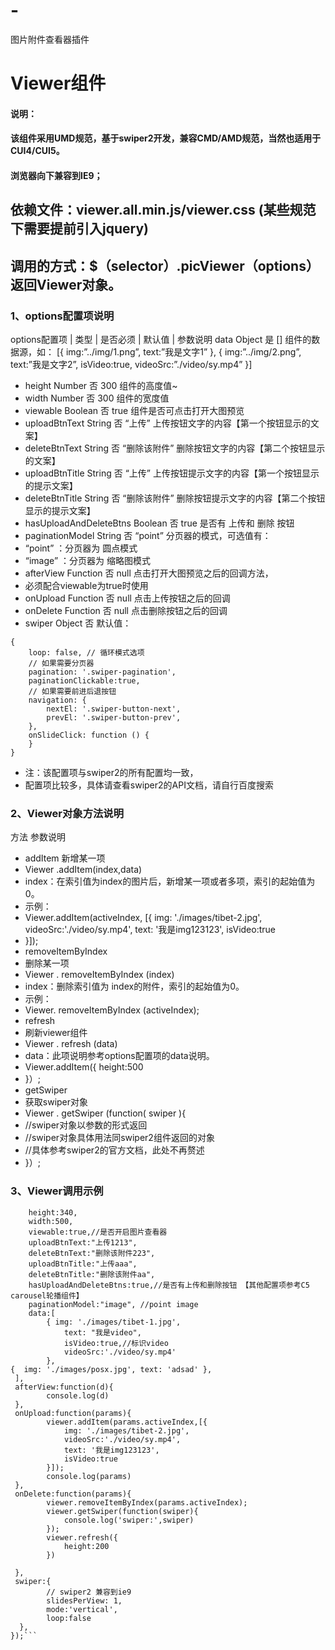 # -
图片附件查看器插件
# Viewer组件

#### 说明：
#### 该组件采用UMD规范，基于swiper2开发，兼容CMD/AMD规范，当然也适用于CUI4/CUI5。
#### 浏览器向下兼容到IE9；
## 依赖文件：viewer.all.min.js/viewer.css (某些规范下需要提前引入jquery)
## 调用的方式：$（selector）.picViewer（options） 返回Viewer对象。
### 1、options配置项说明
options配置项 | 类型	| 是否必须 | 默认值 | 参数说明
data	Object	是	[]	组件的数据源，如：
[{
  img:”../img/1.png”,
  text:”我是文字1”
},
{
  img:”../img/2.png”,
  text:”我是文字2”,
  isVideo:true,
  videoSrc:”./video/sy.mp4”
}]
+ height	Number	否	300	组件的高度值~
+ width	Number	否	300	组件的宽度值
+ viewable	Boolean	否	true	组件是否可点击打开大图预览
+ uploadBtnText	String	否	“上传”	上传按钮文字的内容【第一个按钮显示的文案】
+ deleteBtnText	String	否	“删除该附件”	删除按钮文字的内容【第二个按钮显示的文案】
+ uploadBtnTitle	String	否	“上传”	上传按钮提示文字的内容【第一个按钮显示的提示文案】
+ deleteBtnTitle	String	否	“删除该附件”	删除按钮提示文字的内容【第二个按钮显示的提示文案】
+ hasUploadAndDeleteBtns	Boolean	否	true	是否有 上传和 删除 按钮
+ paginationModel	String	否	“point”	分页器的模式，可选值有：
+ “point” ：分页器为 圆点模式
+ “image” ：分页器为 缩略图模式
+ afterView	Function	否	null	点击打开大图预览之后的回调方法，
+ 必须配合viewable为true时使用
+ onUpload	Function	否	null	点击上传按钮之后的回调 
+ onDelete	Function	否	null	点击删除按钮之后的回调
+ swiper	Object	否	默认值：
```
{
    loop: false, // 循环模式选项
    // 如果需要分页器
    pagination: '.swiper-pagination',
    paginationClickable:true,
    // 如果需要前进后退按钮
    navigation: {
        nextEl: '.swiper-button-next',
        prevEl: '.swiper-button-prev',
    },
    onSlideClick: function () {
    }
}
```
+ 注：该配置项与swiper2的所有配置均一致，
+ 配置项比较多，具体请查看swiper2的API文档，请自行百度搜索
				




### 2、Viewer对象方法说明

方法	参数说明
+ addItem	新增某一项
+ Viewer .addItem(index,data)
+ index：在索引值为index的图片后，新增某一项或者多项，索引的起始值为0。
+ 示例：
+ Viewer.addItem(activeIndex, [{
     img: './images/tibet-2.jpg',
     videoSrc:'./video/sy.mp4',
     text: '我是img123123',
     isVideo:true
+ }]);
+ removeItemByIndex	
+ 删除某一项
+ Viewer . removeItemByIndex (index)
+ index：删除索引值为 index的附件，索引的起始值为0。
+ 示例：
+ Viewer. removeItemByIndex (activeIndex);
+ refresh	
+ 刷新viewer组件
+ Viewer . refresh (data)
+ data：此项说明参考options配置项的data说明。
+ Viewer.addItem({
   height:500
+ }）;
+ getSwiper	
+ 获取swiper对象
+ Viewer . getSwiper (function( swiper ){
+ //swiper对象以参数的形式返回
+ //swiper对象具体用法同swiper2组件返回的对象
+ //具体参考swiper2的官方文档，此处不再赘述
+  }）;


### 3、Viewer调用示例
```var viewer = $('.test').picViewer({
    height:340,
    width:500,
    viewable:true,//是否开启图片查看器
    uploadBtnText:"上传1213",
    deleteBtnText:"删除该附件223",
    uploadBtnTitle:"上传aaa",
    deleteBtnTitle:"删除该附件aa",
    hasUploadAndDeleteBtns:true,//是否有上传和删除按钮 【其他配置项参考C5 carousel轮播组件】
    paginationModel:"image", //point image
    data:[
        { img: './images/tibet-1.jpg',
            text: "我是video",
            isVideo:true,//标识video
            videoSrc:'./video/sy.mp4'
        },
{  img: './images/posx.jpg', text: 'adsad' }, 
 ],
 afterView:function(d){
        console.log(d)
 },
 onUpload:function(params){
        viewer.addItem(params.activeIndex,[{
            img: './images/tibet-2.jpg',
            videoSrc:'./video/sy.mp4',
            text: '我是img123123',
            isVideo:true
        }]);
        console.log(params)
 },
 onDelete:function(params){
        viewer.removeItemByIndex(params.activeIndex);
        viewer.getSwiper(function(swiper){
            console.log('swiper:',swiper)
        });
        viewer.refresh({
            height:200
        })

 },
 swiper:{
        // swiper2 兼容到ie9
        slidesPerView: 1,
        mode:'vertical',
        loop:false
  },
});```
